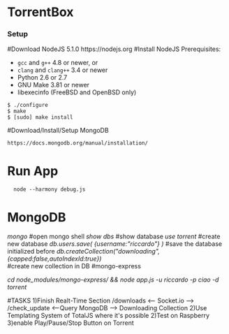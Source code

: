 <h1>TorrentBox</h1>

<h3>Setup</h3>
#Download NodeJS 5.1.0
https://nodejs.org
#Install NodeJS
Prerequisites:

* `gcc` and `g++` 4.8 or newer, or
* `clang` and `clang++` 3.4 or newer
* Python 2.6 or 2.7
* GNU Make 3.81 or newer
* libexecinfo (FreeBSD and OpenBSD only)

```text
$ ./configure
$ make
$ [sudo] make install
```

#Download/Install/Setup MongoDB
```text
https://docs.mongodb.org/manual/installation/
```
# Run App
```text
  node --harmony debug.js
```
# MongoDB
  _mongo_                         #open mongo shell
  _show dbs_                      #show database
  _use torrent_              #create new database
 _db.users.save( {username:"riccardo"} )_     #save the database initialized before
 _db.createCollection("downloading",{capped:false,autoIndexId:true})_   
   #create new collection in DB
#mongo-express

  _cd node_modules/mongo-express/ && node app.js -u riccardo -p ciao -d torrent_


#TASKS
1)Finish Realt-Time Section
    /downloads   <-- Socket.io --> /check_update  <--Query MongoDB --> Downloading Collection
2)Use Templating System of TotalJS where it's possible
2)Test on Raspberry
3)enable Play/Pause/Stop Button on Torrent
